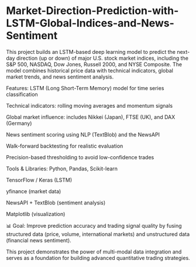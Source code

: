 # Market-Direction-Prediction-with-LSTM-Global-Indices-and-News-Sentiment
This project builds an LSTM-based deep learning model to predict the next-day direction (up or down) of major U.S. stock market indices, including the S&amp;P 500, NASDAQ, Dow Jones, Russell 2000, and NYSE Composite. The model combines historical price data with technical indicators, global market trends, and news sentiment analysis.

Features:
LSTM (Long Short-Term Memory) model for time series classification

Technical indicators: rolling moving averages and momentum signals

Global market influence: includes Nikkei (Japan), FTSE (UK), and DAX (Germany)

News sentiment scoring using NLP (TextBlob) and the NewsAPI

Walk-forward backtesting for realistic evaluation

Precision-based thresholding to avoid low-confidence trades

Tools & Libraries:
Python, Pandas, Scikit-learn

TensorFlow / Keras (LSTM)

yfinance (market data)

NewsAPI + TextBlob (sentiment analysis)

Matplotlib (visualization)

📊 Goal:
Improve prediction accuracy and trading signal quality by fusing structured data (price, volume, international markets) and unstructured data (financial news sentiment).

This project demonstrates the power of multi-modal data integration and serves as a foundation for building advanced quantitative trading strategies.
